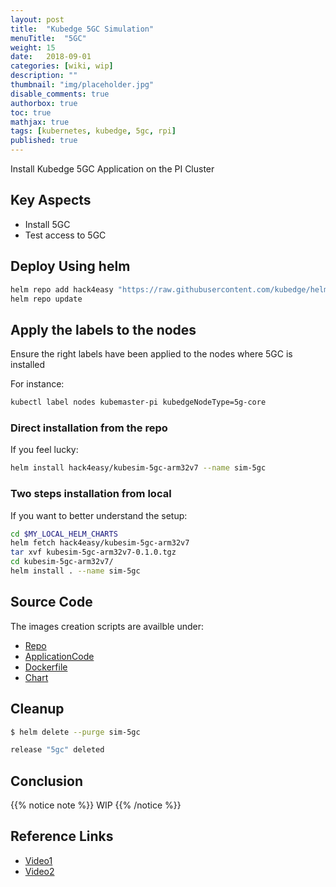 ```yaml
---
layout: post
title:  "Kubedge 5GC Simulation"
menuTitle:  "5GC"
weight: 15
date:   2018-09-01
categories: [wiki, wip]
description: ""
thumbnail: "img/placeholder.jpg"
disable_comments: true
authorbox: true
toc: true
mathjax: true
tags: [kubernetes, kubedge, 5gc, rpi]
published: true
---
```


Install Kubedge 5GC Application on the PI Cluster

<!--more-->

## Key Aspects

- Install 5GC
- Test access to 5GC

## Deploy Using helm

```bash
helm repo add hack4easy "https://raw.githubusercontent.com/kubedge/helmrepos/arm32v7/hack4easy"
helm repo update
```

## Apply the labels to the nodes

Ensure the right labels have been applied to the nodes where 5GC is installed

For instance:

```bash
kubectl label nodes kubemaster-pi kubedgeNodeType=5g-core 
```

### Direct installation from the repo

If you feel lucky:

```bash
helm install hack4easy/kubesim-5gc-arm32v7 --name sim-5gc 
```

### Two steps installation from local

If you want to better understand the setup:

```bash
cd $MY_LOCAL_HELM_CHARTS
helm fetch hack4easy/kubesim-5gc-arm32v7
tar xvf kubesim-5gc-arm32v7-0.1.0.tgz
cd kubesim-5gc-arm32v7/
helm install . --name sim-5gc 
```
## Source Code

The images creation scripts are availble under:

- [Repo](https://github.com/kubedge/kubesim_5gc)
- [ApplicationCode](https://github.com/kubedge/kubesim_5gc/tree/arm32v7/kubesim_5gc)
- [Dockerfile](https://github.com/kubedge/kubesim_5gc/tree/arm32v7/images/kubesim_5gc)
- [Chart](https://github.com/kubedge/kubesim_5gc/tree/arm32v7/charts/kubesim-5gc-arm32v7)

## Cleanup

```bash
$ helm delete --purge sim-5gc

release "5gc" deleted
```

## Conclusion

{{% notice note %}}
WIP
{{% /notice %}}

## Reference Links

- [Video1](https://youtu.be/ZyTLMnzehyU?t=1798)
- [Video2](https://www.youtube.com/watch?v=a7MX6ED2zVM)
